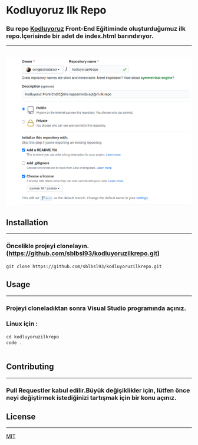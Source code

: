 # Kodluyoruz Ilk Repo

### Bu repo [Kodluyoruz](https://www.kodluyoruz.org/) Front-End Eğitiminde oluşturduğumuz ilk repo.İçerisinde bir adet  de index.html barındırıyor.
------------------------------------------------------
![](https://raw.githubusercontent.com/Kodluyoruz/taskforce/main/git/odev1/figures/github.png)
------------------------------------------------------

## Installation
------------------------------------------------------
### Öncelikle projeyi clonelayın.(https://github.com/sblbsl93/kodluyoruzilkrepo.git)

```
git clone https://github.com/sblbsl93/kodluyoruzilkrepo.git
```
## Usage
-------------------------------------------------------
### Projeyi cloneladıktan sonra Visual Studio programında açınız.

### Linux için :

```
cd kodluyoruzilkrepo
code .
 
```
## Contributing
-------------------------------------------------------
### Pull Requestler kabul edilir.Büyük değişiklikler için, lütfen önce neyi değiştirmek istediğinizi tartışmak için bir konu açınız.

## License
-------------------------------------------------------
[MIT](https://choosealicense.com/licenses/mit/)
